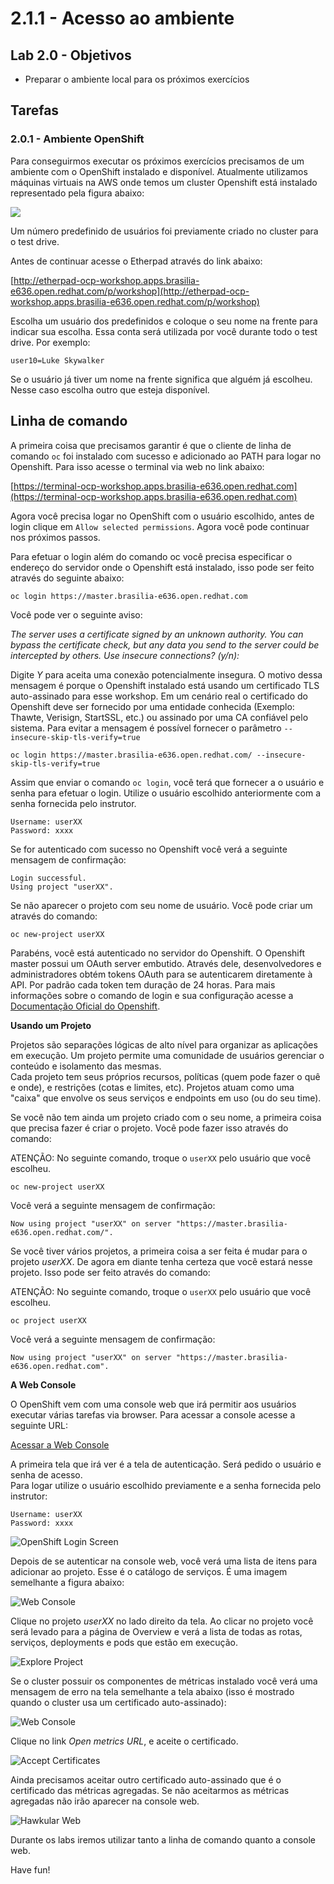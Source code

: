 # 2.1.1 - Acesso ao ambiente

## Lab 2.0 - Objetivos

* Preparar o ambiente local para os próximos exercícios

## Tarefas

### 2.0.1 - Ambiente OpenShift
Para conseguirmos executar os próximos exercícios precisamos de um ambiente com o OpenShift instalado e disponível. Atualmente utilizamos máquinas virtuais na AWS onde temos um cluster Openshift está instalado representado pela figura abaixo:

![](https://raw.githubusercontent.com/guaxinim/starter-guides/ocp-3.11/images/common-environment-ocp-architecture.png)

Um número predefinido de usuários foi previamente criado no cluster para o test drive.

Antes de continuar acesse o Etherpad através do link abaixo:


[http://etherpad-ocp-workshop.apps.brasilia-e636.open.redhat.com/p/workshop](http://etherpad-ocp-workshop.apps.brasilia-e636.open.redhat.com/p/workshop)


Escolha um usuário dos predefinidos e coloque o seu nome na frente para indicar sua escolha.
Essa conta será utilizada por você durante todo o test drive. Por exemplo:

```text
user10=Luke Skywalker
```

Se o usuário já tiver um nome na frente significa que alguém já escolheu. Nesse caso escolha outro que esteja disponível.

## Linha de comando

A primeira coisa que precisamos garantir é que o cliente de linha de comando `oc` foi instalado com sucesso e adicionado ao PATH para logar no Openshift.
Para isso acesse o terminal via web no link abaixo:


[https://terminal-ocp-workshop.apps.brasilia-e636.open.redhat.com](https://terminal-ocp-workshop.apps.brasilia-e636.open.redhat.com)


Agora você precisa logar no OpenShift com o usuário escolhido, antes de login clique em `Allow selected permissions`. Agora você pode continuar nos próximos passos.

Para efetuar o login além do comando oc você precisa especificar o endereço do servidor onde o Openshift está instalado, isso pode ser feito através do seguinte abaixo:

```text
oc login https://master.brasilia-e636.open.redhat.com
```

Você pode ver o seguinte aviso:


_The server uses a certificate signed by an unknown authority.
You can bypass the certificate check, but any data you send to the server could be intercepted by others.
Use insecure connections? (y/n):_

Digite *Y* para aceita uma conexão potencialmente insegura. O motivo dessa mensagem é porque o Openshift instalado está usando um certificado TLS auto-assinado para esse workshop. Em um cenário real o certificado do Openshift deve ser fornecido por uma entidade conhecida (Exemplo: Thawte, Verisign, StartSSL, etc.) ou assinado por uma CA confiável pelo sistema.
Para evitar a mensagem é possível fornecer o parâmetro `--insecure-skip-tls-verify=true`

```text
oc login https://master.brasilia-e636.open.redhat.com/ --insecure-skip-tls-verify=true
```

Assim que enviar o comando `oc login`, você terá que fornecer a o usuário e senha para efetuar o login.
Utilize o usuário escolhido anteriormente com a senha fornecida pelo instrutor.

```text
Username: userXX
Password: xxxx
```

Se for autenticado com sucesso no Openshift você verá a seguinte mensagem de confirmação:

```text
Login successful.
Using project "userXX".
```

Se não aparecer o projeto com seu nome de usuário. Você pode criar um através do comando:

```text
oc new-project userXX
```

Parabéns, você está autenticado no servidor do Openshift. O Openshift master possui um OAuth server embutido. Através dele, desenvolvedores e administradores obtém tokens OAuth para se autenticarem diretamente à API. Por padrão cada token tem duração de 24 horas. Para mais informações sobre o comando de login e sua configuração acesse a [Documentação Oficial do Openshift](https://docs.openshift.com/container-platform/latest/cli_reference/get_started_cli.html#basic-setup-and-login).

**Usando um Projeto**

Projetos são separações lógicas de alto nível para organizar as aplicações em execução. Um projeto permite uma comunidade de usuários gerenciar o conteúdo e isolamento das mesmas.   
Cada projeto tem seus próprios recursos, políticas (quem pode fazer o quê e onde), e restrições (cotas e limites, etc). Projetos atuam como uma "caixa" que envolve os seus serviços e endpoints em uso (ou do seu time).

Se você não tem ainda um projeto criado com o seu nome, a primeira coisa que precisa fazer é criar o projeto. 
Você pode fazer isso através do comando:

ATENÇÃO: No seguinte comando, troque o `userXX` pelo usuário que você escolheu.

```text
oc new-project userXX
```

Você verá a seguinte mensagem de confirmação:

```text
Now using project "userXX" on server "https://master.brasilia-e636.open.redhat.com/".
```

Se você tiver vários projetos, a primeira coisa a ser feita é mudar para o projeto *userXX*. 
De agora em diante tenha certeza que você estará nesse projeto.
Isso pode ser feito através do comando:

ATENÇÃO: No seguinte comando, troque o `userXX` pelo usuário que você escolheu.

```text
oc project userXX
```

Você verá a seguinte mensagem de confirmação:

```text
Now using project "userXX" on server "https://master.brasilia-e636.open.redhat.com".
```

**A Web Console**

O OpenShift vem com uma console web que irá permitir aos usuários executar várias tarefas via browser. Para acessar a console acesse a seguinte URL:

[Acessar a Web Console](https://master.brasilia-ef40.open.redhat.com)

A primeira tela que irá ver é a tela de autenticação. Será pedido o usuário e senha de acesso.   
Para logar utilize o usuário escolhido previamente e a senha fornecida pelo instrutor:

```text
Username: userXX
Password: xxxx
```

![OpenShift Login Screen](https://raw.githubusercontent.com/guaxinim/starter-guides/ocp-3.11/images/ocp-login.png)

Depois de se autenticar na console web, você verá uma lista de itens para adicionar ao projeto. Esse é o catálogo de serviços. É uma imagem semelhante a figura abaixo:

![Web Console](https://raw.githubusercontent.com/guaxinim/starter-guides/ocp-3.11/images/explore-webconsole1sc.png)

Clique no projeto *userXX* no lado direito da tela. Ao clicar no projeto você será levado para a página de Overview e verá a lista de todas as rotas, serviços, deployments e pods que estão em execução.

![Explore Project](https://raw.githubusercontent.com/guaxinim/starter-guides/ocp-3.11/images/explore-webconsole2.png)

Se o cluster possuir os componentes de métricas instalado você verá uma mensagem de erro na tela semelhante a tela abaixo (isso é mostrado quando o cluster usa um certificado auto-assinado):

![Web Console](https://raw.githubusercontent.com/guaxinim/starter-guides/ocp-3.11/images/explore-webconsole2-error.png)

Clique no link *Open metrics URL*, e aceite o certificado.

![Accept Certificates](https://raw.githubusercontent.com/guaxinim/starter-guides/ocp-3.11/images/explore-acceptcertificate.png)

Ainda precisamos aceitar outro certificado auto-assinado que é o certificado das métricas agregadas. Se não aceitarmos as métricas agregadas não irão aparecer na console web.

![Hawkular Web](https://raw.githubusercontent.com/guaxinim/starter-guides/ocp-3.11/images/explore-hawkular.png)

Durante os labs iremos utilizar tanto a linha de comando quanto a console web.

Have fun!
